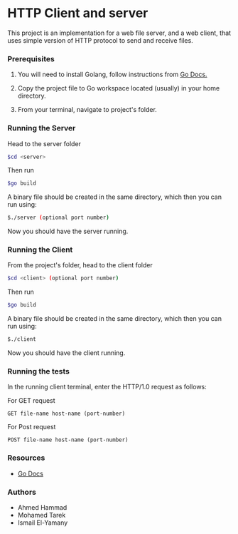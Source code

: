 # HTTP Client and server

This project is an implementation for a web file server, and a web client, that uses simple version of HTTP protocol to send and receive files.

### Prerequisites

1. You will need to install Golang, follow instructions from [Go Docs.](https://golang.org/doc/install)

2. Copy the project file to Go workspace located (usually) in your home directory.

3. From your terminal, navigate to project's folder.


### Running the Server
Head to the server folder

```bash
$cd <server>
```

Then run

```bash
$go build
```

A binary file should be created in the same directory, which then you can run using:

```bash
$./server (optional port number)
```

Now you should have the server running.

### Running the Client
From the project's folder, head to the client folder

```bash
$cd <client> (optional port number)
```

Then run

```bash
$go build
```

A binary file should be created in the same directory, which then you can run using:

```bash
$./client
```

Now you should have the client running.

### Running the tests

In the running client terminal, enter the HTTP/1.0 request as follows:

For GET request

```
GET file-name host-name (port-number)
```

For Post request

```
POST file-name host-name (port-number)
```



### Resources 

- [Go Docs](https://golang.org/doc/)

### Authors

- Ahmed Hammad
- Mohamed Tarek
- Ismail El-Yamany
